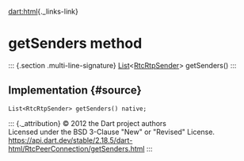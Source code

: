 [dart:html](../../dart-html/dart-html-library){._links-link}

getSenders method
=================

::: {.section .multi-line-signature}
[List](../../dart-core/list-class)\<[RtcRtpSender](../rtcrtpsender-class)\>
getSenders()
:::

Implementation {#source}
--------------

``` {.language-dart data-language="dart"}
List<RtcRtpSender> getSenders() native;
```

::: {._attribution}
© 2012 the Dart project authors\
Licensed under the BSD 3-Clause \"New\" or \"Revised\" License.\
<https://api.dart.dev/stable/2.18.5/dart-html/RtcPeerConnection/getSenders.html>
:::
